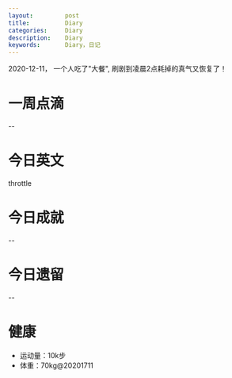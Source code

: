 ```yaml
---
layout:     	post
title:      	Diary
categories: 	Diary
description:   	Diary
keywords: 		Diary，日记 
---
```


2020-12-11， 一个人吃了"大餐",  刷剧到凌晨2点耗掉的真气又恢复了！

# 一周点滴

--

# 今日英文

throttle

# 今日成就

--

# 今日遗留

--

# 健康

- 运动量：10k步
- 体重：70kg@20201711





































 


